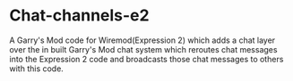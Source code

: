 # Chat-channels-e2
A Garry's Mod code for Wiremod(Expression 2) which adds a chat layer over the in built Garry's Mod chat system which reroutes chat messages into the Expression 2 code and broadcasts those chat messages to others with this code.
